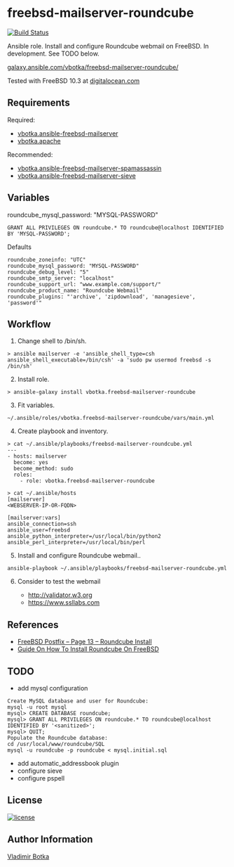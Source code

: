 freebsd-mailserver-roundcube
============================

[![Build Status](https://travis-ci.org/vbotka/ansible-freebsd-mailserver-roundcube.svg?branch=master)](https://travis-ci.org/vbotka/freebsd-mailserver-roundcube)

Ansible role. Install and configure Roundcube webmail on FreeBSD. In development. See TODO below.

[galaxy.ansible.com/vbotka/freebsd-mailserver-roundcube/](https://galaxy.ansible.com/vbotka/freebsd-mailserver-roundcube/)

Tested with FreeBSD 10.3 at [digitalocean.com](https://cloud.digitalocean.com)


Requirements
------------

Required:
- [vbotka.ansible-freebsd-mailserver](https://galaxy.ansible.com/vbotka/ansible-freebsd-mailserver/)
- [vbotka.apache](https://galaxy.ansible.com/vbotka/apache/)

Recommended:
- [vbotka.ansible-freebsd-mailserver-spamassassin](https://galaxy.ansible.com/vbotka/ansible-freebsd-mailserver-spamassassin/)
- [vbotka.ansible-freebsd-mailserver-sieve](https://galaxy.ansible.com/vbotka/ansible-freebsd-mailserver-sieve/)


Variables
---------

roundcube_mysql_password: "MYSQL-PASSWORD"

```
GRANT ALL PRIVILEGES ON roundcube.* TO roundcube@localhost IDENTIFIED BY 'MYSQL-PASSWORD';
```

Defaults

```
roundcube_zoneinfo: "UTC"
roundcube_mysql_password: "MYSQL-PASSWORD"
roundcube_debug_level: "5"
roundcube_smtp_server: "localhost"
roundcube_support_url: "www.example.com/support/"
roundcube_product_name: "Roundcube Webmail"
roundcube_plugins: "'archive', 'zipdownload', 'managesieve', 'password'"
```


Workflow
--------

1) Change shell to /bin/sh.

```
> ansible mailserver -e 'ansible_shell_type=csh ansible_shell_executable=/bin/csh' -a 'sudo pw usermod freebsd -s /bin/sh'
```

2) Install role.

```
> ansible-galaxy install vbotka.freebsd-mailserver-roundcube
```

3) Fit variables.

```
~/.ansible/roles/vbotka.freebsd-mailserver-roundcube/vars/main.yml
```

4) Create playbook and inventory.

```
> cat ~/.ansible/playbooks/freebsd-mailserver-roundcube.yml
---
- hosts: mailserver
  become: yes
  become_method: sudo
  roles:
    - role: vbotka.freebsd-mailserver-roundcube
```

```
> cat ~/.ansible/hosts
[mailserver]
<WEBSERVER-IP-OR-FQDN>

[mailserver:vars]
ansible_connection=ssh
ansible_user=freebsd
ansible_python_interpreter=/usr/local/bin/python2
ansible_perl_interpreter=/usr/local/bin/perl
```

5) Install and configure Roundcube webmail..

```
ansible-playbook ~/.ansible/playbooks/freebsd-mailserver-roundcube.yml
```

6) Consider to test the webmail

   - http://validator.w3.org
   - https://www.ssllabs.com
		

References
----------

- [FreeBSD Postfix – Page 13 – Roundcube Install](http://www.purplehat.org/?page_id=20)
- [Guide On How To Install Roundcube On FreeBSD](http://www.xfiles.dk/guide-on-how-to-install-roundcube-on-freebsd/)


TODO
----

- add mysql configuration

```
Create MySQL database and user for Roundcube:
mysql -u root mysql
mysql> CREATE DATABASE roundcube;
mysql> GRANT ALL PRIVILEGES ON roundcube.* TO roundcube@localhost IDENTIFIED BY '<sanitized>';
mysql> QUIT;
Populate the Roundcube database:
cd /usr/local/www/roundcube/SQL
mysql -u roundcube -p roundcube < mysql.initial.sql
```

- add automatic_addressbook plugin
- configure sieve
- configure pspell


License
-------

[![license](https://img.shields.io/badge/license-BSD-red.svg)](https://www.freebsd.org/doc/en/articles/bsdl-gpl/article.html)


Author Information
------------------

[Vladimir Botka](https://botka.link)
